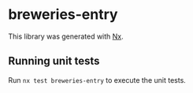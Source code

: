 # breweries-entry

This library was generated with [Nx](https://nx.dev).

## Running unit tests

Run `nx test breweries-entry` to execute the unit tests.
